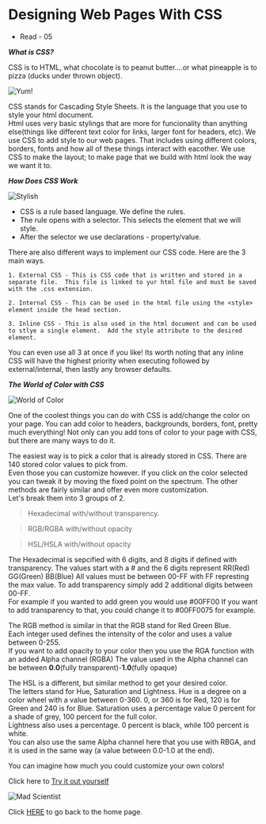# Designing Web Pages With CSS

- Read - 05

*__What is CSS?__*

CSS is to HTML, what chocolate is to peanut butter....or what pineapple is to pizza (ducks under thrown object).

![Yum!](https://img.buzzfeed.com/buzzfeed-static/static/2016-12/14/13/asset/buzzfeed-prod-fastlane01/sub-buzz-24232-1481739559-7.jpg)

CSS stands for Cascading Style Sheets.  It is the language that you use to style your html document.  
Html uses very basic stylings that are more for funcionality than anything else(things like different text color for links, larger font for headers, etc).
We use CSS to add style to our web pages.  That includes using different colors, borders, fonts and how all of these things interact with eacother.  We use CSS to make the layout; to make page that we build with html look the way we want it to.  

*__How Does CSS Work__*

![Stylish](https://userstyles.org/ui/images/stylish-logo-2-copy-2.svg)

- CSS is a rule based language.  We define the rules. 
- The rule opens with a selector. This selects the element that we will style.
- After the selector we use declarations - property/value.

There are also different ways to implement our CSS code.  Here are the 3 main ways.

    1. External CSS - This is CSS code that is written and stored in a separate file.  This file is linked to yur html file and must be saved with the .css extension. 

    2. Internal CSS - This can be used in the html file using the <style> element inside the head section.  

    3. Inline CSS - This is also used in the html document and can be used to stlye a single element.  Add the style attribute to the desired element.  

You can even use all 3 at once if you like! Its worth noting that any inline CSS will have the highest priority when executing followed by external/internal, then lastly any browser defaults.  

*__The World of Color with CSS__*

![World of Color](https://encrypted-tbn0.gstatic.com/images?q=tbn:ANd9GcSJcLNYO3DKcbxALyxQTnRgz9XaSli2l32ehw&usqp=CAU)

One of the coolest things you can do with CSS is add/change the color on your page.  You can add color to headers, backgrounds, borders, font, pretty much everything!  Not only can you add tons of color to your page with CSS, but there are many ways to do it.

The easiest way is to pick a color that is already stored in CSS.  There are 140 stored color values to pick from.  
Even those you can customize however.  If you click on the color selected you can tweak it by moving the fixed point on the spectrum.  The other methods are fairly similar and offer even more customization.  
Let's break them into 3 groups of 2. 

> Hexadecimal with/without transparency. 

> RGB/RGBA with/without opacity

> HSL/HSLA with/without opacity

The Hexadecimal is sepcified with 6 digits, and 8 digits if defined with transparency.  The values start with a # and the 6 digits represent RR(Red) GG(Green) BB(Blue)
All values must be between 00-FF with FF represting the max value.  To add transparency simply add 2 additional digits between 00-FF.  
For example if you wanted to add green you would use #00FF00
If you want to add transparency to that, you could change it to #00FF0075 for example.  

The RGB method is similar in that the RGB stand for Red Green Blue.  
Each integer used defines the intensity of the color and uses a value between 0-255.  
If you want to add opacity to your color then you use the RGA function with an added Alpha channel (RGBA)
The value used in the Alpha channel can be between **0.0**(fully transparent)-**1.0**(fully opaque)


The HSL is a different, but similar method to get your desired color.  
The letters stand for Hue, Saturation and Lightness. 
Hue is a degree on a color wheel with a value between 0-360.  0, or 360 is for Red, 120 is for Green and 240 is for Blue. 
Saturation uses a percentage value 0 percent for a shade of grey, 100 percent for the full color.  
Lightness also uses a percentage.  0 percent is black, while 100 percent is white.  
You can also use the same Alpha channel here that you use with RBGA, and it is used in the same way (a value between 0.0-1.0 at the end).





You can imagine how much you could customize your own colors!  

Click here to [Try it out yourself](https://www.w3schools.com/cssref/css_colors_legal.asp)

![Mad Scientist](https://upload.wikimedia.org/wikipedia/commons/thumb/9/9b/Mad_scientist_transparent_background.svg/1200px-Mad_scientist_transparent_background.svg.png)

Click [HERE](README.md) to go back to the home page.





